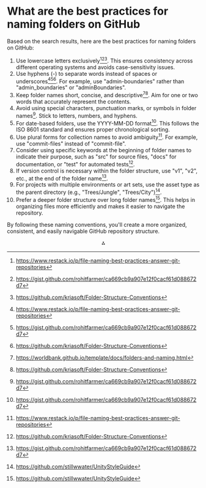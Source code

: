 # What are the best practices for naming folders on GitHub

Based on the search results, here are the best practices for naming folders on GitHub:

1. Use lowercase letters exclusively[^1][^2][^4]. This ensures consistency across different operating systems and avoids case-sensitivity issues.
2. Use hyphens (-) to separate words instead of spaces or underscores[^1][^2][^4]. For example, use "admin-boundaries" rather than "admin_boundaries" or "adminBoundaries".
3. Keep folder names short, concise, and descriptive[^3][^4]. Aim for one or two words that accurately represent the contents.
4. Avoid using special characters, punctuation marks, or symbols in folder names[^2]. Stick to letters, numbers, and hyphens.
5. For date-based folders, use the YYYY-MM-DD format[^2]. This follows the ISO 8601 standard and ensures proper chronological sorting.
6. Use plural forms for collection names to avoid ambiguity[^1]. For example, use "commit-files" instead of "commit-file".
7. Consider using specific keywords at the beginning of folder names to indicate their purpose, such as "src" for source files, "docs" for documentation, or "test" for automated tests[^4].
8. If version control is necessary within the folder structure, use "v1", "v2", etc., at the end of the folder name[^2].
9. For projects with multiple environments or art sets, use the asset type as the parent directory (e.g., "Trees/Jungle", "Trees/City")[^7].
10. Prefer a deeper folder structure over long folder names[^7]. This helps in organizing files more efficiently and makes it easier to navigate the repository.

By following these naming conventions, you'll create a more organized, consistent, and easily navigable GitHub repository structure.

<div style="text-align: center">⁂</div>

[^1]: https://www.restack.io/p/file-naming-best-practices-answer-git-repositories

[^2]: https://gist.github.com/rohitfarmer/ca669cb9a907e12f0cacf61d088672d7

[^3]: https://worldbank.github.io/template/docs/folders-and-naming.html

[^4]: https://github.com/kriasoft/Folder-Structure-Conventions

[^5]: https://github.com/GoldenbergLab/naming-and-documentation-conventions

[^6]: https://stackoverflow.com/questions/11947587/is-there-a-naming-convention-for-git-repositories

[^7]: https://github.com/stillwwater/UnityStyleGuide

[^8]: https://github.com/swcarpentry/shell-novice/issues/743

